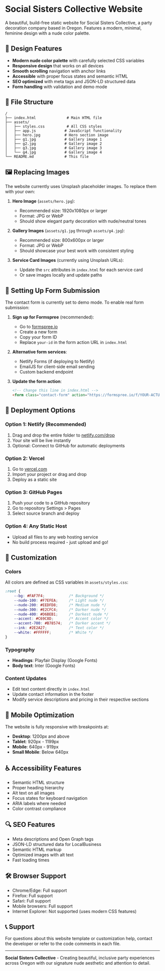 # Social Sisters Collective Website

A beautiful, build-free static website for Social Sisters Collective, a party decoration company based in Oregon. Features a modern, minimal, feminine design with a nude color palette.

## 🎨 Design Features

- **Modern nude color palette** with carefully selected CSS variables
- **Responsive design** that works on all devices
- **Smooth scrolling** navigation with anchor links
- **Accessible** with proper focus states and semantic HTML
- **SEO optimized** with meta tags and JSON-LD structured data
- **Form handling** with validation and demo mode

## 📁 File Structure

```
/
├── index.html              # Main HTML file
├── assets/
│   ├── styles.css          # All CSS styles
│   ├── app.js             # JavaScript functionality
│   ├── hero.jpg           # Hero section image
│   ├── g1.jpg             # Gallery image 1
│   ├── g2.jpg             # Gallery image 2
│   ├── g3.jpg             # Gallery image 3
│   └── g4.jpg             # Gallery image 4
└── README.md              # This file
```

## 🖼️ Replacing Images

The website currently uses Unsplash placeholder images. To replace them with your own:

1. **Hero Image** (`assets/hero.jpg`):
   - Recommended size: 1920x1080px or larger
   - Format: JPG or WebP
   - Should show elegant party decoration with nude/neutral tones

2. **Gallery Images** (`assets/g1.jpg` through `assets/g4.jpg`):
   - Recommended size: 800x600px or larger
   - Format: JPG or WebP
   - Should showcase your best work with consistent styling

3. **Service Card Images** (currently using Unsplash URLs):
   - Update the `src` attributes in `index.html` for each service card
   - Or save images locally and update paths

## 📧 Setting Up Form Submission

The contact form is currently set to demo mode. To enable real form submission:

1. **Sign up for Formspree** (recommended):
   - Go to [formspree.io](https://formspree.io)
   - Create a new form
   - Copy your form ID
   - Replace `your-id` in the form action URL in `index.html`

2. **Alternative form services**:
   - Netlify Forms (if deploying to Netlify)
   - EmailJS for client-side email sending
   - Custom backend endpoint

3. **Update the form action**:
   ```html
   <!-- Change this line in index.html -->
   <form class="contact-form" action="https://formspree.io/f/YOUR-ACTUAL-ID" method="POST">
   ```

## 🚀 Deployment Options

### Option 1: Netlify (Recommended)
1. Drag and drop the entire folder to [netlify.com/drop](https://netlify.com/drop)
2. Your site will be live instantly
3. Optional: Connect to GitHub for automatic deployments

### Option 2: Vercel
1. Go to [vercel.com](https://vercel.com)
2. Import your project or drag and drop
3. Deploy as a static site

### Option 3: GitHub Pages
1. Push your code to a GitHub repository
2. Go to repository Settings > Pages
3. Select source branch and deploy

### Option 4: Any Static Host
- Upload all files to any web hosting service
- No build process required - just upload and go!

## 🎨 Customization

### Colors
All colors are defined as CSS variables in `assets/styles.css`:
```css
:root {
    --bg: #FAF7F4;           /* Background */
    --nude-100: #F7EFEA;     /* Light nude */
    --nude-200: #EEDFD8;     /* Medium nude */
    --nude-300: #E2CFC4;     /* Darker nude */
    --nude-400: #D6BEB1;     /* Darkest nude */
    --accent: #C69C8D;       /* Accent color */
    --accent-700: #B78574;   /* Darker accent */
    --ink: #2E2A27;          /* Text color */
    --white: #FFFFFF;        /* White */
}
```

### Typography
- **Headings**: Playfair Display (Google Fonts)
- **Body text**: Inter (Google Fonts)

### Content Updates
- Edit text content directly in `index.html`
- Update contact information in the footer
- Modify service descriptions and pricing in their respective sections

## 📱 Mobile Optimization

The website is fully responsive with breakpoints at:
- **Desktop**: 1200px and above
- **Tablet**: 920px - 1199px
- **Mobile**: 640px - 919px
- **Small Mobile**: Below 640px

## ♿ Accessibility Features

- Semantic HTML structure
- Proper heading hierarchy
- Alt text on all images
- Focus states for keyboard navigation
- ARIA labels where needed
- Color contrast compliance

## 🔍 SEO Features

- Meta descriptions and Open Graph tags
- JSON-LD structured data for LocalBusiness
- Semantic HTML markup
- Optimized images with alt text
- Fast loading times

## 🛠️ Browser Support

- Chrome/Edge: Full support
- Firefox: Full support
- Safari: Full support
- Mobile browsers: Full support
- Internet Explorer: Not supported (uses modern CSS features)

## 📞 Support

For questions about this website template or customization help, contact the developer or refer to the code comments in each file.

---

**Social Sisters Collective** - Creating beautiful, inclusive party experiences across Oregon with our signature nude aesthetic and attention to detail.
